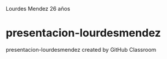 Lourdes Mendez
26 años



# presentacion-lourdesmendez
presentacion-lourdesmendez created by GitHub Classroom
